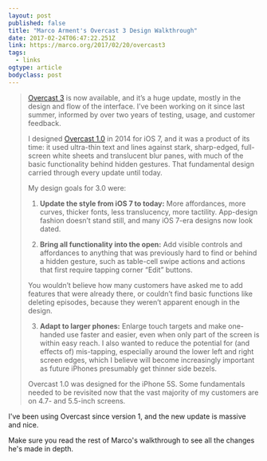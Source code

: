 ```yaml
---
layout: post 
published: false 
title: "Marco Arment's Overcast 3 Design Walkthrough" 
date: 2017-02-24T06:47:22.251Z 
link: https://marco.org/2017/02/20/overcast3 
tags:
  - links
ogtype: article 
bodyclass: post 
---
```


> [Overcast 3](https://overcast.fm/) is now available, and it’s a huge update, mostly in the design and flow of the interface. I’ve been working on it since last summer, informed by over two years of testing, usage, and customer feedback.
> 
> I designed [Overcast 1.0](https://www.macstories.net/reviews/overcast-review/) in 2014 for iOS 7, and it was a product of its time: it used ultra-thin text and lines against stark, sharp-edged, full-screen white sheets and translucent blur panes, with much of the basic functionality behind hidden gestures. That fundamental design carried through every update until today.
> 
> My design goals for 3.0 were:
> 
> 1.  **Update the style from iOS 7 to today:** More affordances, more curves, thicker fonts, less translucency, more tactility. App-design fashion doesn’t stand still, and many iOS 7-era designs now look dated.
> 
> 2.  **Bring all functionality into the open:** Add visible controls and affordances to anything that was previously hard to find or behind a hidden gesture, such as table-cell swipe actions and actions that first require tapping corner “Edit” buttons.
> 
>  You wouldn’t believe how many customers have asked me to add features that were already there, or couldn’t find basic functions like deleting episodes, because they weren’t apparent enough in the design.
> 
> 3.  **Adapt to larger phones:** Enlarge touch targets and make one-handed use faster and easier, even when only part of the screen is within easy reach. I also wanted to reduce the potential for (and effects of) mis-tapping, especially around the lower left and right screen edges, which I believe will become increasingly important as future iPhones presumably get thinner side bezels.
> 
> Overcast 1.0 was designed for the iPhone 5S. Some fundamentals needed to be revisited now that the vast majority of my customers are on 4.7- and 5.5-inch screens.

I've been using Overcast since version 1, and the new update is massive and nice. 

Make sure you read the rest of Marco's walkthrough to see all the changes he's made in depth.